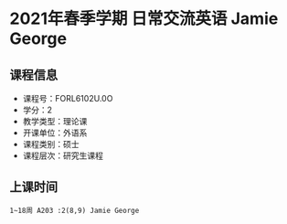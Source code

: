 # 2021年春季学期 日常交流英语 Jamie George






## 课程信息

- 课程号：FORL6102U.0O
- 学分：2
- 教学类型：理论课
- 开课单位：外语系
- 课程类别：硕士
- 课程层次：研究生课程

## 上课时间

```
1~18周 A203 :2(8,9) Jamie George
```


